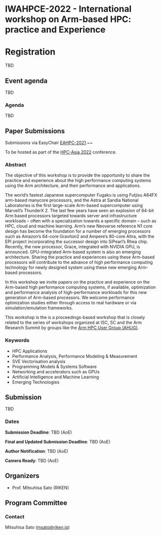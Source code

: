 # IWAHPCE-2022 - International workshop on Arm-based HPC: practice and Experience

# Registration

TBD

## Event agenda

TBD

### Agenda 

TBD

## Paper Submissions 

Submissions via EasyChair [EAHPC-2021](https://easychair.org/conferences/?conf=eahpc2021).~~

To be hosted as part of the [HPC-Asia 2022]() conference.

### Abstract
The objective of this workshop is to provide the opportunity to share the practice and experience about the high performance computing systems using the Arm architecture, and their performance and applications. 

The world’s fastest Japanese supercomputer Fugaku is using Futjisu A64FX arm-based manycore processors, and the Astra at Sandia National Laboratories is the first large-scale Arm-based supercomputer using Marvell’s ThunderX 2. The last few years have seen an explosion of 64-bit Arm based processors targeted towards server and infrastructure workloads – often with a specialization towards a specific domain – such as HPC, cloud and machine learning. Arm’s new Neoverse reference N1 core design has become the foundation for a number of emerging processors such as Amazon’s 64-core Graviton2 and Ampere’s 80-core Altra, with the EPI project incorporating the successor design into SiPearl’s Rhea chip. Recently, the new processor, Grace, integrated with NVIDIA GPU, is announced. GPU-integrated Arm-based system is also an emerging architecture.
Sharing the practice and experiences using these Arm-based processors will contribute to the advance of high performance computing technology for newly designed system using these new emerging Arm-based processors.

In this workshop we invite papers on the practice and experience on the Arm-based high performance computing systems, if available, optimization and performance analysis of high-performance workloads for this new generation of Arm-based processors. We welcome performance optimization studies either through access to real hardware or via simulation/emulation frameworks.

This workshop is the is a proceedings-based workshop that is closely related to the series of workshops organized at ISC, SC and the Arm Research Summit by groups like the [Arm HPC User Group (AHUG)](a-hug.org).

### Keywords

*	HPC Applications
*	Performance Analysis, Performance Modeling & Measurement
*	SVE Vectorisation analysis
*	Programming Models & Systems Software
*	Networking and accelerators such as GPUs
*	Artificial Intelligence and Machine Learning
*	Emerging Technologies

## Submission

TBD

### Dates

**Submission Deadline**: TBD (AoE)

**Final and Updated Submission Deadline**: TBD (AoE)

**Author Notification**: TBD (AoE)

**Camera Ready**: TBD (AoE)

## Organizers

* Prof. Mitsuhisa Sato (RIKEN)

## Program Committee



### Contact
Mitsuhisa Sato (msato@riken.jp)
